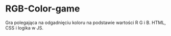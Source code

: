 # RGB-Color-game

Gra polegająca na odgadnięciu koloru na podstawie wartości R G i B. HTML, CSS i logika w JS.
